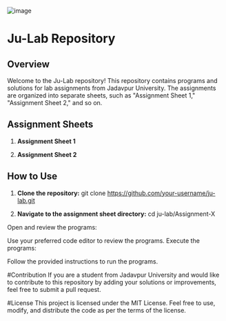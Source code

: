 ![image](https://github.com/GrimFighter/ju-lab/assets/75028962/6f61ab19-cb5c-49f1-acf0-3e78453f41e3)

# Ju-Lab Repository

## Overview

Welcome to the Ju-Lab repository! This repository contains programs and solutions for lab assignments from Jadavpur University. The assignments are organized into separate sheets, such as "Assignment Sheet 1," "Assignment Sheet 2," and so on.

## Assignment Sheets

1. **Assignment Sheet 1**

2. **Assignment Sheet 2**

## How to Use

1. **Clone the repository:**
   git clone https://github.com/your-username/ju-lab.git
   
2. **Navigate to the assignment sheet directory:**
   cd ju-lab/Assignment-X
   
Open and review the programs:

Use your preferred code editor to review the programs.
Execute the programs:

Follow the provided instructions to run the programs.

#Contribution
If you are a student from Jadavpur University and would like to contribute to this repository by adding your solutions or improvements, feel free to submit a pull request.

#License
This project is licensed under the MIT License. Feel free to use, modify, and distribute the code as per the terms of the license.
